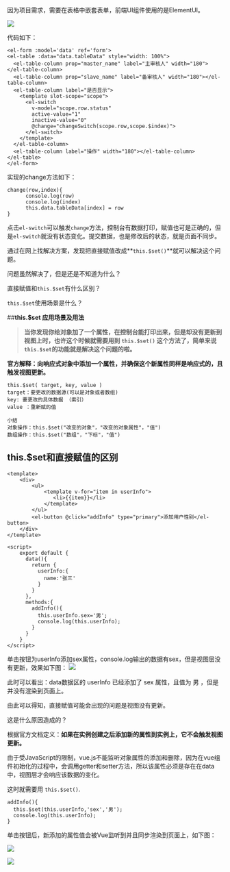 因为项目需求，需要在表格中嵌套表单，前端UI组件使用的是ElementUI。

![](https://upload-images.jianshu.io/upload_images/6943526-f3ae1a1f8cba6184.png?imageMogr2/auto-orient/strip%7CimageView2/2/w/1240)

代码如下：

```
<el-form :model='data' ref='form'>
<el-table :data="data.tableData" style="width: 100%">
  <el-table-column prop="master_name" label="主审核人" width="180"></el-table-column>
  <el-table-column prop="slave_name" label="备审核人" width="180"></el-table-column>
  <el-table-column label="是否显示">
    <template slot-scope="scope">
      <el-switch
        v-model="scope.row.status"
        active-value="1"
        inactive-value="0"
        @change="changeSwitch(scope.row,scope.$index)">
      </el-switch>
    </template>
  </el-table-column>
  <el-table-column label="操作" width="180"></el-table-column>
</el-table>
</el-form>
```
实现的change方法如下：
```
change(row,index){
      console.log(row)
      console.log(index)
      this.data.tableData[index] = row
}
```

点击`el-switch`可以触发`change`方法，控制台有数据打印，赋值也可是正确的，但是`el-switch`就没有状态变化。提交数据，也是修改后的状态，就是页面不同步。

通过在网上找解决方案，发现把直接赋值改成**`this.$set()`**就可以解决这个问题。

问题虽然解决了，但是还是不知道为什么？

直接赋值和`this.$set`有什么区别？

`this.$set`使用场景是什么？



##**this.$set 应用场景及用法**


>**当你发现你给对象加了一个属性，在控制台能打印出来，但是却没有更新到视图上时，也许这个时候就需要用到 `this.$set()` 这个方法了，简单来说`this.$set`的功能就是解决这个问题的啦。**

**官方解释：向响应式对象中添加一个属性，并确保这个新属性同样是响应式的，且触发视图更新。**

```
this.$set( target, key, value )
target：要更改的数据源(可以是对象或者数组)
key: 要更改的具体数据 （索引）
value ：重新赋的值

小结
对象操作：this.$set("改变的对象"，"改变的对象属性"，"值")
数组操作：this.$set("数组"，"下标"，"值")
```

## this.$set和直接赋值的区别

```
<template>
	<div>
		<ul>
            <template v-for="item in userInfo">
               <li>{{item}}</li>
            </template>
        </ul>
        <el-button @click="addInfo" type="primary">添加用户性别</el-button>
	</div>
</template>

<script>
    export default {
      data(){
        return {
          userInfo:{
            name:'张三'
          }
        }
      },
      methods:{
        addInfo(){
          this.userInfo.sex='男';
          console.log(this.userInfo);
        }
      }
    }
</script>
```
单击按钮为userInfo添加sex属性，console.log输出的数据有sex，但是视图层没有更新，效果如下图：
![](https://upload-images.jianshu.io/upload_images/6943526-a785b48943f6ae06.png?imageMogr2/auto-orient/strip%7CimageView2/2/w/1240)

此时可以看出：data数据区的 userInfo 已经添加了 sex 属性，且值为 男 ，但是并没有渲染到页面上。

由此可以得知，直接赋值可能会出现的问题是视图没有更新。

这是什么原因造成的？

根据官方文档定义：**如果在实例创建之后添加新的属性到实例上，它不会触发视图更新。**

由于受JavaScript的限制，vue.js不能监听对象属性的添加和删除，因为在vue组件初始化的过程中，会调用getter和setter方法，所以该属性必须是存在在data中，视图层才会响应该数据的变化。

这时就需要用 `this.$set()`.

```
addInfo(){
  this.$set(this.userInfo,'sex','男');
  console.log(this.userInfo);
}
```

单击按钮后，新添加的属性值会被Vue监听到并且同步渲染到页面上，如下图：

![](https://upload-images.jianshu.io/upload_images/6943526-e756bc9e8a5c85ae.png?imageMogr2/auto-orient/strip%7CimageView2/2/w/1240)

![](https://upload-images.jianshu.io/upload_images/6943526-def197f32a9439d7.gif?imageMogr2/auto-orient/strip)





